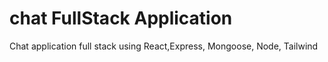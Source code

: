 # chat FullStack Application
Chat application full stack using React,Express, Mongoose, Node, Tailwind
